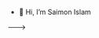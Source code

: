 - 👋 Hi, I’m Saimon Islam

<!-- <---
- 👀 I’m interested in Numerical Methods and their applications.
- 🌱 I’m currently learning advanced numerical techniques.
- 💞️ I’m looking to collaborate on projects involving numerical analysis.
- 📫 How to reach me: saimon@example.com
- 😄 Pronouns: He/Him
- ⚡ Fun fact: I love solving complex mathematical problems.

saimon-cse/saimon-cse is a ✨ special ✨ repository because its `README.md` (this file) appears on your GitHub profile.
You can click the Preview link to take a look at your changes. -->
--->
